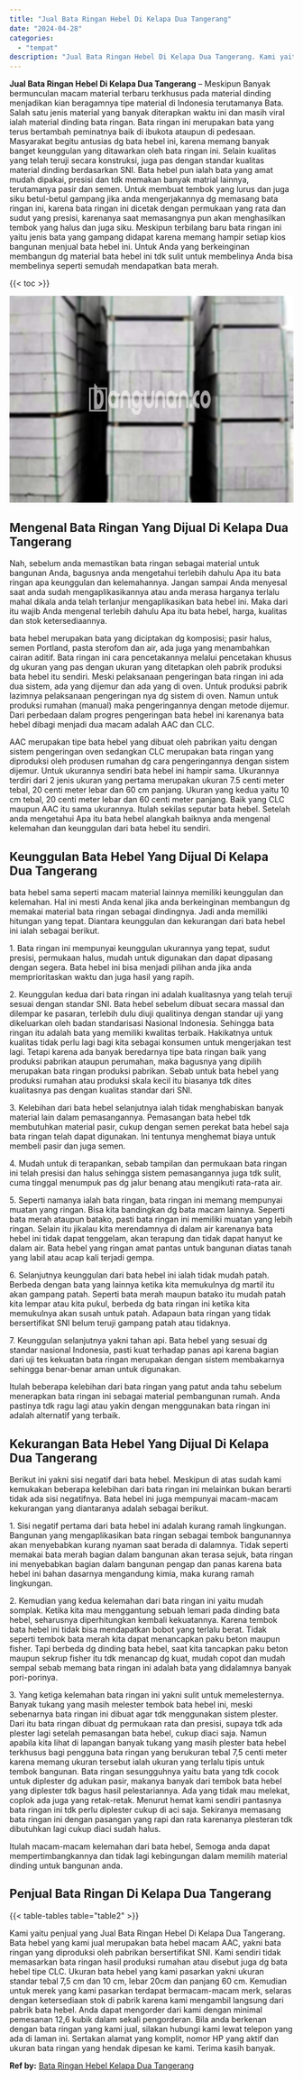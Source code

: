```yaml
---
title: "Jual Bata Ringan Hebel Di Kelapa Dua Tangerang"
date: "2024-04-28"
categories: 
  - "tempat"
description: "Jual Bata Ringan Hebel Di Kelapa Dua Tangerang. Kami yaitu penjual yang Jual Bata Ringan Hebel Di Kelapa Dua Tangerang. Bata hebel yang kami jual merupakan b..."
---
```


**Jual Bata Ringan Hebel Di Kelapa Dua Tangerang** – Meskipun Banyak bermunculan macam material terbaru terkhusus pada material dinding menjadikan kian beragamnya tipe material di Indonesia terutamanya Bata. Salah satu jenis material yang banyak diterapkan waktu ini dan masih viral ialah material dinding bata ringan. Bata ringan ini merupakan bata yang terus bertambah peminatnya baik di ibukota ataupun di pedesaan. Masyarakat begitu antusias dg bata hebel ini, karena memang banyak banget keunggulan yang ditawarkan oleh bata ringan ini. Selain kualitas yang telah teruji secara konstruksi, juga pas dengan standar kualitas material dinding berdasarkan SNI. Bata hebel pun ialah bata yang amat mudah dipakai, presisi dan tdk memakan banyak matrial lainnya, terutamanya pasir dan semen. Untuk membuat tembok yang lurus dan juga siku betul-betul gampang jika anda mengerjakannya dg memasang bata ringan ini, karena bata ringan ini dicetak dengan permukaan yang rata dan sudut yang presisi, karenanya saat memasangnya pun akan menghasilkan tembok yang halus dan juga siku. Meskipun terbilang baru bata ringan ini yaitu jenis bata yang gampang didapat karena memang hampir setiap kios bangunan menjual bata hebel ini. Untuk Anda yang berkeinginan membangun dg material bata hebel ini tdk sulit untuk membelinya Anda bisa membelinya seperti semudah mendapatkan bata merah.

{{< toc >}}

![Jual Bata Ringan Hebel Di Kelapa Dua Tangerang](/images/jual-hebel-murah-23.png)

## Mengenal Bata Ringan Yang Dijual Di Kelapa Dua Tangerang

Nah, sebelum anda memastikan bata ringan sebagai material untuk bangunan Anda, bagusnya anda mengetahui terlebih dahulu Apa itu bata ringan apa keunggulan dan kelemahannya. Jangan sampai Anda menyesal saat anda sudah mengaplikasikannya atau anda merasa harganya terlalu mahal dikala anda telah terlanjur mengaplikasikan bata hebel ini. Maka dari itu wajib Anda mengenal terlebih dahulu Apa itu bata hebel, harga, kualitas dan stok ketersediaannya.

bata hebel merupakan bata yang diciptakan dg komposisi; pasir halus, semen Portland, pasta sterofom dan air, ada juga yang menambahkan cairan aditif. Bata ringan ini cara pencetakannya melalui pencetakan khusus dg ukuran yang pas dengan ukuran yang ditetapkan oleh pabrik produksi bata hebel itu sendiri. Meski pelaksanaan pengeringan bata ringan ini ada dua sistem, ada yang dijemur dan ada yang di oven. Untuk produksi pabrik lazimnya pelaksanaan pengeringan nya dg sistem di oven. Namun untuk produksi rumahan (manual) maka pengeringannya dengan metode dijemur. Dari perbedaan dalam progres pengeringan bata hebel ini karenanya bata hebel dibagi menjadi dua macam adalah AAC dan CLC.

AAC merupakan tipe bata hebel yang dibuat oleh pabrikan yaitu dengan sistem pengeringan oven sedangkan CLC merupakan bata ringan yang diproduksi oleh produsen rumahan dg cara pengeringannya dengan sistem dijemur. Untuk ukurannya sendiri bata hebel ini hampir sama. Ukurannya terdiri dari 2 jenis ukuran yang pertama merupakan ukuran 7.5 centi meter tebal, 20 centi meter lebar dan 60 cm panjang. Ukuran yang kedua yaitu 10 cm tebal, 20 centi meter lebar dan 60 centi meter panjang. Baik yang CLC maupun AAC itu sama ukurannya. Itulah sekilas seputar bata hebel. Setelah anda mengetahui Apa itu bata hebel alangkah baiknya anda mengenal kelemahan dan keunggulan dari bata hebel itu sendiri.

## Keunggulan Bata Hebel Yang Dijual Di Kelapa Dua Tangerang

bata hebel sama seperti macam material lainnya memiliki keunggulan dan kelemahan. Hal ini mesti Anda kenal jika anda berkeinginan membangun dg memakai material bata ringan sebagai dindingnya. Jadi anda memiliki hitungan yang tepat. Diantara keunggulan dan kekurangan dari bata hebel ini ialah sebagai berikut.

1\. Bata ringan ini mempunyai keunggulan ukurannya yang tepat, sudut presisi, permukaan halus, mudah untuk digunakan dan dapat dipasang dengan segera. Bata hebel ini bisa menjadi pilihan anda jika anda memprioritaskan waktu dan juga hasil yang rapih.

2\. Keunggulan kedua dari bata ringan ini adalah kualitasnya yang telah teruji sesuai dengan standar SNI. Bata hebel sebelum dibuat secara massal dan dilempar ke pasaran, terlebih dulu diuji qualitinya dengan standar uji yang dikeluarkan oleh badan standarisasi Nasional Indonesia. Sehingga bata ringan itu adalah bata yang memiliki kwalitas terbaik. Hakikatnya untuk kualitas tidak perlu lagi bagi kita sebagai konsumen untuk mengerjakan test lagi. Tetapi karena ada banyak beredarnya tipe bata ringan baik yang produksi pabrikan ataupun perumahan, maka bagusnya yang dipilih merupakan bata ringan produksi pabrikan. Sebab untuk bata hebel yang produksi rumahan atau produksi skala kecil itu biasanya tdk dites kualitasnya pas dengan kualitas standar dari SNI.

3\. Kelebihan dari bata hebel selanjutnya ialah tidak menghabiskan banyak material lain dalam pemasangannya. Pemasangan bata hebel tdk membutuhkan material pasir, cukup dengan semen perekat bata hebel saja bata ringan telah dapat digunakan. Ini tentunya menghemat biaya untuk membeli pasir dan juga semen.

4\. Mudah untuk di terapankan, sebab tampilan dan permukaan bata ringan ini telah presisi dan halus sehingga sistem pemasangannya juga tdk sulit, cuma tinggal menumpuk pas dg jalur benang atau mengikuti rata-rata air.

5\. Seperti namanya ialah bata ringan, bata ringan ini memang mempunyai muatan yang ringan. Bisa kita bandingkan dg bata macam lainnya. Seperti bata merah ataupun batako, pasti bata ringan ini memiliki muatan yang lebih ringan. Selain itu jikalau kita merendamnya di dalam air karenanya bata hebel ini tidak dapat tenggelam, akan terapung dan tidak dapat hanyut ke dalam air. Bata hebel yang ringan amat pantas untuk bangunan diatas tanah yang labil atau acap kali terjadi gempa.

6\. Selanjutnya keunggulan dari bata hebel ini ialah tidak mudah patah. Berbeda dengan bata yang lainnya ketika kita memukulnya dg martil itu akan gampang patah. Seperti bata merah maupun batako itu mudah patah kita lempar atau kita pukul, berbeda dg bata ringan ini ketika kita memukulnya akan susah untuk patah. Adapaun bata ringan yang tidak bersertifikat SNI belum teruji gampang patah atau tidaknya.

7\. Keunggulan selanjutnya yakni tahan api. Bata hebel yang sesuai dg standar nasional Indonesia, pasti kuat terhadap panas api karena bagian dari uji tes kekuatan bata ringan merupakan dengan sistem membakarnya sehingga benar-benar aman untuk digunakan.

Itulah beberapa kelebihan dari bata ringan yang patut anda tahu sebelum menerapkan bata ringan ini sebagai material pembangunan rumah. Anda pastinya tdk ragu lagi atau yakin dengan menggunakan bata ringan ini adalah alternatif yang terbaik.

## Kekurangan Bata Hebel Yang Dijual Di Kelapa Dua Tangerang

Berikut ini yakni sisi negatif dari bata hebel. Meskipun di atas sudah kami kemukakan beberapa kelebihan dari bata ringan ini melainkan bukan berarti tidak ada sisi negatifnya. Bata hebel ini juga mempunyai macam-macam kekurangan yang diantaranya adalah sebagai berikut.

1\. Sisi negatif pertama dari bata hebel ini adalah kurang ramah lingkungan. Bangunan yang mengaplikasikan bata ringan sebagai tembok bangunannya akan menyebabkan kurang nyaman saat berada di dalamnya. Tidak seperti memakai bata merah bagian dalam bangunan akan terasa sejuk, bata ringan ini menyebabkan bagian dalam bangunan pengap dan panas karena bata hebel ini bahan dasarnya mengandung kimia, maka kurang ramah lingkungan.

2\. Kemudian yang kedua kelemahan dari bata ringan ini yaitu mudah somplak. Ketika kita mau menggantung sebuah lemari pada dinding bata hebel, seharusnya diperhitungkan kembali kekuatannya. Karena tembok bata hebel ini tidak bisa mendapatkan bobot yang terlalu berat. Tidak seperti tembok bata merah kita dapat menancapkan paku beton maupun fisher. Tapi berbeda dg dinding bata hebel, saat kita tancapkan paku beton maupun sekrup fisher itu tdk menancap dg kuat, mudah copot dan mudah sempal sebab memang bata ringan ini adalah bata yang didalamnya banyak pori-porinya.

3\. Yang ketiga kelemahan bata ringan ini yakni sulit untuk memelesternya. Banyak tukang yang masih melester tembok bata hebel ini, meski sebenarnya bata ringan ini dibuat agar tdk menggunakan sistem plester. Dari itu bata ringan dibuat dg permukaan rata dan presisi, supaya tdk ada plester lagi setelah pemasangan bata hebel, cukup diaci saja. Namun apabila kita lihat di lapangan banyak tukang yang masih plester bata hebel terkhusus bagi pengguna bata ringan yang berukuran tebal 7,5 centi meter karena memang ukuran tersebut ialah ukuran yang terlalu tipis untuk tembok bangunan. Bata ringan sesungguhnya yaitu bata yang tdk cocok untuk diplester dg adukan pasir, makanya banyak dari tembok bata hebel yang diplester tdk bagus hasil pelestariannya. Ada yang tidak mau melekat, coplok ada juga yang retak-retak. Menurut hemat kami sendiri pantasnya bata ringan ini tdk perlu diplester cukup di aci saja. Sekiranya memasang bata ringan ini dengan pasangan yang rapi dan rata karenanya plesteran tdk dibutuhkan lagi cukup diaci sudah halus.

Itulah macam-macam kelemahan dari bata hebel, Semoga anda dapat mempertimbangkannya dan tidak lagi kebingungan dalam memilih material dinding untuk bangunan anda.

## Penjual Bata Ringan Di Kelapa Dua Tangerang

{{< table-tables table="table2" >}}

Kami yaitu penjual yang Jual Bata Ringan Hebel Di Kelapa Dua Tangerang. Bata hebel yang kami jual merupakan bata hebel macam AAC, yakni bata ringan yang diproduksi oleh pabrikan bersertifikat SNI. Kami sendiri tidak memasarkan bata ringan hasil produksi rumahan atau disebut juga dg bata hebel tipe CLC. Ukuran bata hebel yang kami pasarkan yakni ukuran standar tebal 7,5 cm dan 10 cm, lebar 20cm dan panjang 60 cm. Kemudian untuk merek yang kami pasarkan terdapat bermacam-macam merk, selaras dengan ketersediaan stok di pabrik karena kami mengambil langsung dari pabrik bata hebel. Anda dapat mengorder dari kami dengan minimal pemesanan 12,6 kubik dalam sekali pengorderan. Bila anda berkenan dengan bata ringan yang kami jual, silakan hubungi kami lewat telepon yang ada di laman ini. Sertakan alamat yang komplit, nomor HP yang aktif dan ukuran bata ringan yang hendak dipesan ke kami. Terima kasih banyak.

**Ref by:** [Bata Ringan Hebel Kelapa Dua Tangerang](https://id.wikipedia.org/wiki/Bata)
